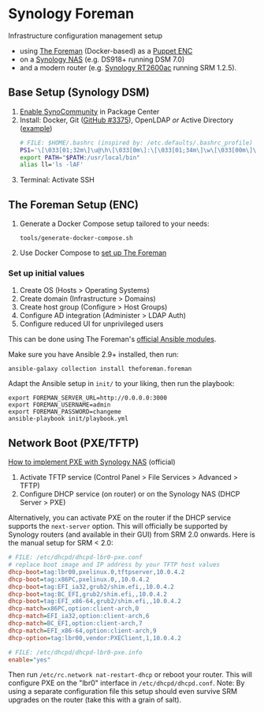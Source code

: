 Synology Foreman
================

Infrastructure configuration management setup

- using [The Foreman](https://theforeman.org/) (Docker-based) as a
  [Puppet ENC](https://puppet.com/docs/puppet/7.1/nodes_external.html)
- on a [Synology NAS](https://www.synology.com/en-global/products/series/home) (e.g. DS918+ running DSM 7.0)
- and a modern router (e.g. [Synology RT2600ac](https://www.synology.com/en-global/products/RT2600ac) running SRM 1.2.5).

Base Setup (Synology DSM)
-------------------------

1. [Enable SynoCommunity](https://synocommunity.com/) in Package Center
1. Install: Docker, Git ([GitHub #3375](https://github.com/SynoCommunity/spksrc/issues/3375#issuecomment-407526024)),
   OpenLDAP _or_ Active Directory ([example](https://blog.cubieserver.de/2018/synology-nas-samba-nfs-and-kerberos-with-freeipa-ldap/))
   ```bash
   # FILE: $HOME/.bashrc (inspired by: /etc.defaults/.bashrc_profile)
   PS1='\[\033[01;32m\]\u@\h\[\033[0m\]:\[\033[01;34m\]\w\[\033[00m\]\$ '
   export PATH="$PATH:/usr/local/bin"
   alias ll='ls -lAF'
   ```
1. Terminal: Activate SSH

The Foreman Setup (ENC)
-----------------------

1. Generate a Docker Compose setup tailored to your needs:
   ```console
   tools/generate-docker-compose.sh
   ```
1. Use Docker Compose to [set up The Foreman](
   https://github.com/theforeman/foreman/blob/develop/developer_docs/containers.asciidoc)

### Set up initial values

1. Create OS (Hosts > Operating Systems)
1. Create domain (Infrastructure > Domains)
1. Create host group (Configure > Host Groups)
1. Configure AD integration (Administer > LDAP Auth)
1. Configure reduced UI for unprivileged users

This can be done using The Foreman's [official Ansible modules](
https://theforeman.github.io/foreman-ansible-modules/develop/plugins/).

Make sure you have Ansible 2.9+ installed, then run:

```console
ansible-galaxy collection install theforeman.foreman
```

Adapt the Ansible setup in `init/` to your liking, then run the playbook:

```console
export FOREMAN_SERVER_URL=http://0.0.0.0:3000
export FOREMAN_USERNAME=admin
export FOREMAN_PASSWORD=changeme
ansible-playbook init/playbook.yml
```

Network Boot (PXE/TFTP)
-----------------------

[How to implement PXE with Synology NAS](https://www.synology.com/en-global/knowledgebase/DSM/tutorial/General/How_to_implement_PXE_with_Synology_NAS) (official)

1. Activate TFTP service (Control Panel > File Services > Advanced > TFTP)
1. Configure DHCP service (on router) or on the Synology NAS (DHCP Server > PXE)

Alternatively, you can activate PXE on the router if the DHCP service supports
the `next-server` option. This will officially be supported by Synology routers
(and available in their GUI) from SRM 2.0 onwards. Here is the manual setup for
SRM < 2.0:

```ini
# FILE: /etc/dhcpd/dhcpd-lbr0-pxe.conf
# replace boot image and IP address by your TFTP host values
dhcp-boot=tag:lbr00,pxelinux.0,tftpserver,10.0.4.2
dhcp-boot=tag:x86PC,pxelinux.0,,10.0.4.2
dhcp-boot=tag:EFI_ia32,grub2/shim.efi,,10.0.4.2
dhcp-boot=tag:BC_EFI,grub2/shim.efi,,10.0.4.2
dhcp-boot=tag:EFI_x86-64,grub2/shim.efi,,10.0.4.2
dhcp-match=x86PC,option:client-arch,0
dhcp-match=EFI_ia32,option:client-arch,6
dhcp-match=BC_EFI,option:client-arch,7
dhcp-match=EFI_x86-64,option:client-arch,9
dhcp-option=tag:lbr00,vendor:PXEClient,1,10.0.4.2
```
```ini
# FILE: /etc/dhcpd/dhcpd-lbr0-pxe.info
enable="yes"
```

Then run `/etc/rc.network nat-restart-dhcp` or reboot your router. This
will configure PXE on the "lbr0" interface in `/etc/dhcpd/dhcpd.conf`.
Note: By using a separate configuration file this setup should even survive
SRM upgrades on the router (take this with a grain of salt).

